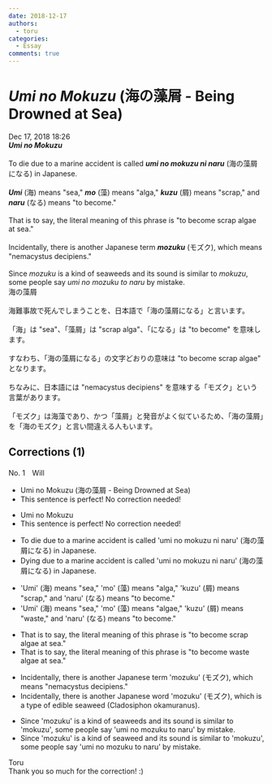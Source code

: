 ```yaml
---
date: 2018-12-17
authors:
  - toru
categories:
  - Essay
comments: true
---
```


# <strong><em>Umi no Mokuzu</strong></em> (海の藻屑 - Being Drowned at Sea)
<div class="date">Dec 17, 2018 18:26</div>
<div id="post"><div id="body_show_ori">
<strong><em>Umi no Mokuzu</strong></em><br/><br/>To die due to a marine accident is called <strong><em>umi no mokuzu ni naru</em></strong> (海の藻屑になる) in Japanese.<br/><br/><strong><em>Umi</em></strong> (海) means "sea," <strong><em>mo</em></strong> (藻) means "alga," <strong><em>kuzu</em></strong> (屑) means "scrap," and <strong><em>naru</em></strong> (なる) means "to become."<br/><br/>That is to say, the literal meaning of this phrase is "to become scrap algae at sea."<br/><br/>Incidentally, there is another Japanese term <strong><em>mozuku</em></strong> (モズク), which means "nemacystus decipiens."<br/><br/>Since <em>mozuku</em> is a kind of seaweeds and its sound is similar to <em>mokuzu</em>, some people say <em>umi no mozuku to naru</em> by mistake.
</div></div>

<!-- more -->

<div id="post_ja"><div id="body_show_mo">
海の藻屑<br/><br/>海難事故で死んでしまうことを、日本語で「海の藻屑になる」と言います。<br/><br/>「海」は "sea"、「藻屑」は "scrap alga"、「になる」は "to become" を意味します。<br/><br/>すなわち、「海の藻屑になる」の文字どおりの意味は "to become scrap algae" となります。<br/><br/>ちなみに、日本語には "nemacystus decipiens" を意味する「モズク」という言葉があります。<br/><br/>「モズク」は海藻であり、かつ「藻屑」と発音がよく似ているため、「海の藻屑」を「海のモズク」と言い間違える人もいます。
</div></div>

## Corrections (1)
<div id="block"><div class="first_name"> No. 1　<span class="just_name">Will</span></div><div id="block2">
<ul class="correction_field">
<li class="incorrect">Umi no Mokuzu (海の藻屑 - Being Drowned at Sea)</li>
<li class="corrected perfect">This sentence is perfect! No correction needed!</li>
</ul>
<ul class="correction_field">
<li class="incorrect">Umi no Mokuzu</li>
<li class="corrected perfect">This sentence is perfect! No correction needed!</li>
</ul>
<ul class="correction_field">
<li class="incorrect">To die due to a marine accident is called 'umi no mokuzu ni naru' (海の藻屑になる) in Japanese.</li>
<li class="corrected correct">
Dying due to a marine accident is called 'umi no mokuzu ni naru' (海の藻屑になる) in Japanese.
</li>
</ul>
<ul class="correction_field">
<li class="incorrect">'Umi' (海) means "sea," 'mo' (藻) means "alga," 'kuzu' (屑) means "scrap," and 'naru' (なる) means "to become."</li>
<li class="corrected correct">
'Umi' (海) means "sea," 'mo' (藻) means "algae," 'kuzu' (屑) means "waste," and 'naru' (なる) means "to become."
</li>
</ul>
<ul class="correction_field">
<li class="incorrect">That is to say, the literal meaning of this phrase is "to become scrap algae at sea."</li>
<li class="corrected correct">
That is to say, the literal meaning of this phrase is "to become waste algae at sea."
</li>
</ul>
<ul class="correction_field">
<li class="incorrect">Incidentally, there is another Japanese term 'mozuku' (モズク), which means "nemacystus decipiens."</li>
<li class="corrected correct">
Incidentally, there is another Japanese word 'mozuku' (モズク), which is a type of edible seaweed (Cladosiphon okamuranus).
</li>
</ul>
<ul class="correction_field">
<li class="incorrect">Since 'mozuku' is a kind of seaweeds and its sound is similar to 'mokuzu', some people say 'umi no mozuku to naru' by mistake.</li>
<li class="corrected correct">
Since 'mozuku' is a kind of seaweed and its sound is similar to 'mokuzu', some people say 'umi no mozuku to naru' by mistake.
</li>
</ul>
</div><div class="name"><span class="just_name">Toru</span><br>
Thank you so much for the correction! :)
</div>
</div>
